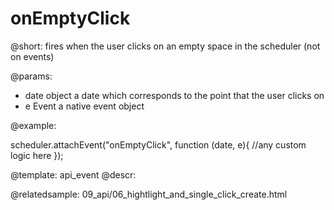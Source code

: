 onEmptyClick
=============

@short: fires when the user clicks on an empty space in the scheduler (not on events)
	

@params: 
- date 	object	a date which corresponds to the point that the user clicks on
- e 	Event	a native event object

@example: 
	
scheduler.attachEvent("onEmptyClick", function (date, e){
       //any custom logic here
});



@template:	api_event
@descr: 




@relatedsample:
	09_api/06_hightlight_and_single_click_create.html